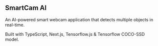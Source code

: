 ## SmartCam AI

An AI-powered smart webcam application that detects multiple objects in real-time.

Built with TypeScript, Next.js, Tensorflow.js & Tensorflow COCO-SSD model.
